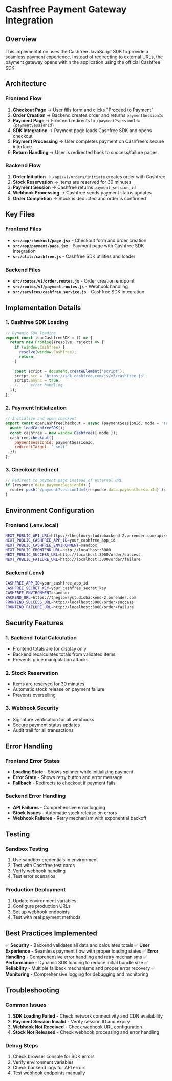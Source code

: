 # Cashfree Payment Gateway Integration

## Overview

This implementation uses the Cashfree JavaScript SDK to provide a seamless payment experience. Instead of redirecting to external URLs, the payment gateway opens within the application using the official Cashfree SDK.

## Architecture

### Frontend Flow
1. **Checkout Page** → User fills form and clicks "Proceed to Payment"
2. **Order Creation** → Backend creates order and returns `paymentSessionId`
3. **Payment Page** → Frontend redirects to `/payment?sessionId={paymentSessionId}`
4. **SDK Integration** → Payment page loads Cashfree SDK and opens checkout
5. **Payment Processing** → User completes payment on Cashfree's secure interface
6. **Return Handling** → User is redirected back to success/failure pages

### Backend Flow
1. **Order Initiation** → `/api/v1/orders/initiate` creates order with Cashfree
2. **Stock Reservation** → Items are reserved for 30 minutes
3. **Payment Session** → Cashfree returns `payment_session_id`
4. **Webhook Processing** → Cashfree sends payment status updates
5. **Order Completion** → Stock is deducted and order is confirmed

## Key Files

### Frontend Files
- **`src/app/checkout/page.jsx`** - Checkout form and order creation
- **`src/app/payment/page.jsx`** - Payment page with Cashfree SDK integration
- **`src/utils/cashfree.js`** - Cashfree SDK utilities and loader

### Backend Files
- **`src/routes/v1/order.routes.js`** - Order creation endpoint
- **`src/routes/v1/payment.routes.js`** - Webhook handling
- **`src/services/cashfree.service.js`** - Cashfree SDK integration

## Implementation Details

### 1. Cashfree SDK Loading
```javascript
// Dynamic SDK loading
export const loadCashfreeSDK = () => {
  return new Promise((resolve, reject) => {
    if (window.Cashfree) {
      resolve(window.Cashfree);
      return;
    }
    
    const script = document.createElement('script');
    script.src = 'https://sdk.cashfree.com/js/v3/cashfree.js';
    script.async = true;
    // ... error handling
  });
};
```

### 2. Payment Initialization
```javascript
// Initialize and open checkout
export const openCashfreeCheckout = async (paymentSessionId, mode = 'sandbox') => {
  await loadCashfreeSDK();
  const cashfree = new window.Cashfree({ mode });
  cashfree.checkout({
    paymentSessionId: paymentSessionId,
    redirectTarget: '_self'
  });
};
```

### 3. Checkout Redirect
```javascript
// Redirect to payment page instead of external URL
if (response.data.paymentSessionId) {
  router.push(`/payment?sessionId=${response.data.paymentSessionId}`);
}
```

## Environment Configuration

### Frontend (.env.local)
```bash
NEXT_PUBLIC_API_URL=https://theglowrystudiobackend-2.onrender.com/api/v1
NEXT_PUBLIC_CASHFREE_APP_ID=your_cashfree_app_id
NEXT_PUBLIC_CASHFREE_ENVIRONMENT=sandbox
NEXT_PUBLIC_FRONTEND_URL=http://localhost:3000
NEXT_PUBLIC_SUCCESS_URL=http://localhost:3000/order/success
NEXT_PUBLIC_FAILURE_URL=http://localhost:3000/order/failure
```

### Backend (.env)
```bash
CASHFREE_APP_ID=your_cashfree_app_id
CASHFREE_SECRET_KEY=your_cashfree_secret_key
CASHFREE_ENVIRONMENT=sandbox
BACKEND_URL=https://theglowrystudiobackend-2.onrender.com
FRONTEND_SUCCESS_URL=http://localhost:3000/order/success
FRONTEND_FAILURE_URL=http://localhost:3000/order/failure
```

## Security Features

### 1. Backend Total Calculation
- Frontend totals are for display only
- Backend recalculates totals from validated items
- Prevents price manipulation attacks

### 2. Stock Reservation
- Items are reserved for 30 minutes
- Automatic stock release on payment failure
- Prevents overselling

### 3. Webhook Security
- Signature verification for all webhooks
- Secure payment status updates
- Audit trail for all transactions

## Error Handling

### Frontend Error States
- **Loading State** - Shows spinner while initializing payment
- **Error State** - Shows retry button and error message
- **Fallback** - Redirects to checkout if payment fails

### Backend Error Handling
- **API Failures** - Comprehensive error logging
- **Stock Issues** - Automatic stock release on errors
- **Webhook Failures** - Retry mechanism with exponential backoff

## Testing

### Sandbox Testing
1. Use sandbox credentials in environment
2. Test with Cashfree test cards
3. Verify webhook handling
4. Test error scenarios

### Production Deployment
1. Update environment variables
2. Configure production URLs
3. Set up webhook endpoints
4. Test with real payment methods

## Best Practices Implemented

✅ **Security** - Backend validates all data and calculates totals
✅ **User Experience** - Seamless payment flow with proper loading states
✅ **Error Handling** - Comprehensive error handling and retry mechanisms
✅ **Performance** - Dynamic SDK loading to reduce initial bundle size
✅ **Reliability** - Multiple fallback mechanisms and proper error recovery
✅ **Monitoring** - Comprehensive logging for debugging and monitoring

## Troubleshooting

### Common Issues
1. **SDK Loading Failed** - Check network connectivity and CDN availability
2. **Payment Session Invalid** - Verify session ID and expiry
3. **Webhook Not Received** - Check webhook URL configuration
4. **Stock Not Released** - Check webhook processing and error handling

### Debug Steps
1. Check browser console for SDK errors
2. Verify environment variables
3. Check backend logs for API errors
4. Test webhook endpoints manually
